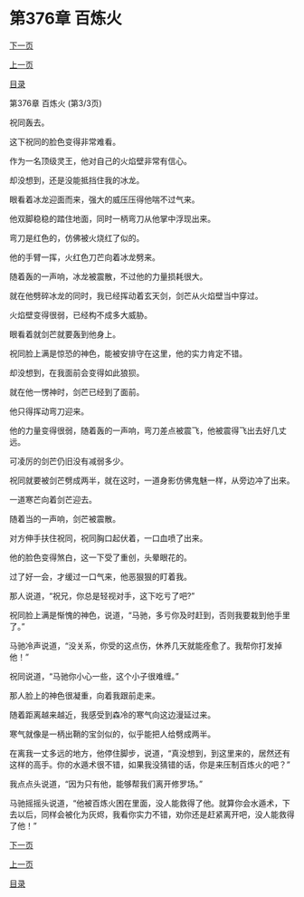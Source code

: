 <h1>第376章   百炼火</h1>
            <div><p><a href="./1128_%E7%AC%AC377%E7%AB%A0_%E9%87%91%E9%81%81%E6%9C%AF.md">下一页</a></p><p><a href="./1126_%E7%AC%AC376%E7%AB%A0_%E7%99%BE%E7%82%BC%E7%81%AB.md">上一页</a></p><p><a href="../">目录</a></p></div>
            <div><p>第376章   百炼火 (第3/3页)</p><p>祝同轰去。</p><p>这下祝同的脸色变得非常难看。</p><p>作为一名顶级灵王，他对自己的火焰壁非常有信心。</p><p>却没想到，还是没能抵挡住我的冰龙。</p><p>眼看着冰龙迎面而来，强大的威压压得他喘不过气来。</p><p>他双脚稳稳的踏住地面，同时一柄弯刀从他掌中浮现出来。</p><p>弯刀是红色的，仿佛被火烧红了似的。</p><p>他的手臂一挥，火红色刀芒向着冰龙劈来。</p><p>随着轰的一声响，冰龙被震散，不过他的力量损耗很大。</p><p>就在他劈碎冰龙的同时，我已经挥动着玄天剑，剑芒从火焰壁当中穿过。</p><p>火焰壁变得很弱，已经构不成多大威胁。</p><p>眼看着就剑芒就要轰到他身上。</p><p>祝同脸上满是惊恐的神色，能被安排守在这里，他的实力肯定不错。</p><p>却没想到，在我面前会变得如此狼狈。</p><p>就在他一愣神时，剑芒已经到了面前。</p><p>他只得挥动弯刀迎来。</p><p>他的力量变得很弱，随着轰的一声响，弯刀差点被震飞，他被震得飞出去好几丈远。</p><p>可凌厉的剑芒仍旧没有减弱多少。</p><p>祝同就要被剑芒劈成两半，就在这时，一道身影仿佛鬼魅一样，从旁边冲了出来。</p><p>一道寒芒向着剑芒迎去。</p><p>随着当的一声响，剑芒被震散。</p><p>对方伸手扶住祝同，祝同胸口起伏着，一口血喷了出来。</p><p>他的脸色变得煞白，这一下受了重创，头晕眼花的。</p><p>过了好一会，才缓过一口气来，他恶狠狠的盯着我。</p><p>那人说道，“祝兄，你总是轻视对手，这下吃亏了吧?”</p><p>祝同脸上满是惭愧的神色，说道，“马驰，多亏你及时赶到，否则我要栽到他手里了。”</p><p>马驰冷声说道，“没关系，你受的这点伤，休养几天就能痊愈了。我帮你打发掉他！”</p><p>祝同说道，“马驰你小心一些，这个小子很难缠。”</p><p>那人脸上的神色很凝重，向着我跟前走来。</p><p>随着距离越来越近，我感受到森冷的寒气向这边漫延过来。</p><p>寒气就像是一柄出鞘的宝剑似的，似乎能把人给劈成两半。</p><p>在离我一丈多远的地方，他停住脚步，说道，“真没想到，到这里来的，居然还有这样的高手。你的水遁术很不错，如果我没猜错的话，你是来压制百炼火的吧？”</p><p>我点点头说道，“因为只有他，能够帮我们离开修罗场。”</p><p>马驰摇摇头说道，“他被百炼火困在里面，没人能救得了他。就算你会水遁术，下去以后，同样会被化为灰烬，我看你实力不错，劝你还是赶紧离开吧，没人能救得了他！”</p></div>
            <div><p><a href="./1128_%E7%AC%AC377%E7%AB%A0_%E9%87%91%E9%81%81%E6%9C%AF.md">下一页</a></p><p><a href="./1126_%E7%AC%AC376%E7%AB%A0_%E7%99%BE%E7%82%BC%E7%81%AB.md">上一页</a></p><p><a href="../">目录</a></p></div>